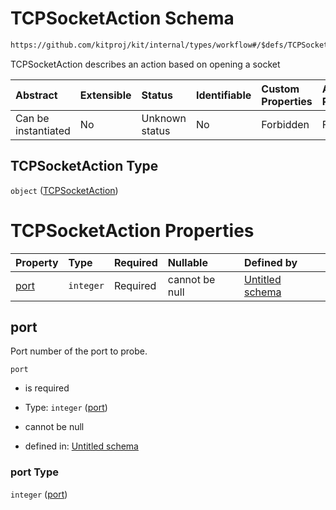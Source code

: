 # TCPSocketAction Schema

```txt
https://github.com/kitproj/kit/internal/types/workflow#/$defs/TCPSocketAction
```

TCPSocketAction describes an action based on opening a socket

| Abstract            | Extensible | Status         | Identifiable | Custom Properties | Additional Properties | Access Restrictions | Defined In                                                                      |
| :------------------ | :--------- | :------------- | :----------- | :---------------- | :-------------------- | :------------------ | :------------------------------------------------------------------------------ |
| Can be instantiated | No         | Unknown status | No           | Forbidden         | Forbidden             | none                | [workflow.schema.json\*](../../out/workflow.schema.json "open original schema") |

## TCPSocketAction Type

`object` ([TCPSocketAction](workflow-defs-tcpsocketaction.md))

# TCPSocketAction Properties

| Property      | Type      | Required | Nullable       | Defined by                                                                                                                                                          |
| :------------ | :-------- | :------- | :------------- | :------------------------------------------------------------------------------------------------------------------------------------------------------------------ |
| [port](#port) | `integer` | Required | cannot be null | [Untitled schema](workflow-defs-tcpsocketaction-properties-port.md "https://github.com/kitproj/kit/internal/types/workflow#/$defs/TCPSocketAction/properties/port") |

## port

Port number of the port to probe.

`port`

* is required

* Type: `integer` ([port](workflow-defs-tcpsocketaction-properties-port.md))

* cannot be null

* defined in: [Untitled schema](workflow-defs-tcpsocketaction-properties-port.md "https://github.com/kitproj/kit/internal/types/workflow#/$defs/TCPSocketAction/properties/port")

### port Type

`integer` ([port](workflow-defs-tcpsocketaction-properties-port.md))

